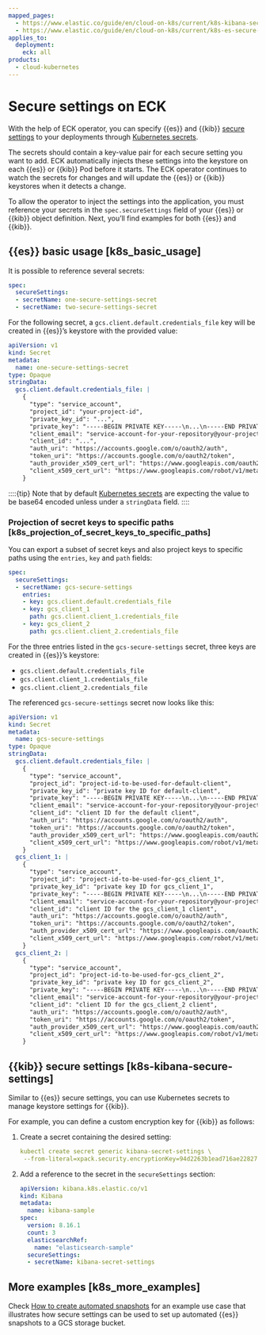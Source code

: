 ```yaml
---
mapped_pages:
  - https://www.elastic.co/guide/en/cloud-on-k8s/current/k8s-kibana-secure-settings.html
  - https://www.elastic.co/guide/en/cloud-on-k8s/current/k8s-es-secure-settings.html
applies_to:
  deployment:
    eck: all
products:
  - cloud-kubernetes
---
```


# Secure settings on ECK

With the help of ECK operator, you can specify {{es}} and {{kib}} [secure settings](/deploy-manage/security/secure-settings.md) to your deployments through [Kubernetes secrets](https://kubernetes.io/docs/concepts/configuration/secret/).

The secrets should contain a key-value pair for each secure setting you want to add. ECK automatically injects these settings into the keystore on each {{es}} or {{kib}} Pod before it starts. The ECK operator continues to watch the secrets for changes and will update the {{es}} or {{kib}} keystores when it detects a change.

To allow the operator to inject the settings into the application, you must reference your secrets in the `spec.secureSettings` field of your {{es}} or {{kib}} object definition. Next, you’ll find examples for both {{es}} and {{kib}}.

## {{es}} basic usage [k8s_basic_usage]

It is possible to reference several secrets:

```yaml
spec:
  secureSettings:
  - secretName: one-secure-settings-secret
  - secretName: two-secure-settings-secret
```

For the following secret, a `gcs.client.default.credentials_file` key will be created in {{es}}’s keystore with the provided value:

```yaml
apiVersion: v1
kind: Secret
metadata:
  name: one-secure-settings-secret
type: Opaque
stringData:
  gcs.client.default.credentials_file: |
    {
      "type": "service_account",
      "project_id": "your-project-id",
      "private_key_id": "...",
      "private_key": "-----BEGIN PRIVATE KEY-----\n...\n-----END PRIVATE KEY-----\n",
      "client_email": "service-account-for-your-repository@your-project-id.iam.gserviceaccount.com",
      "client_id": "...",
      "auth_uri": "https://accounts.google.com/o/oauth2/auth",
      "token_uri": "https://accounts.google.com/o/oauth2/token",
      "auth_provider_x509_cert_url": "https://www.googleapis.com/oauth2/v1/certs",
      "client_x509_cert_url": "https://www.googleapis.com/robot/v1/metadata/x509/your-bucket@your-project-id.iam.gserviceaccount.com"
    }
```

::::{tip}
Note that by default [Kubernetes secrets](https://kubernetes.io/docs/concepts/configuration/secret/) are expecting the value to be base64 encoded unless under a `stringData` field.
::::

### Projection of secret keys to specific paths [k8s_projection_of_secret_keys_to_specific_paths]

You can export a subset of secret keys and also project keys to specific paths using the `entries`, `key` and `path` fields:

```yaml
spec:
  secureSettings:
  - secretName: gcs-secure-settings
    entries:
    - key: gcs.client.default.credentials_file
    - key: gcs_client_1
      path: gcs.client.client_1.credentials_file
    - key: gcs_client_2
      path: gcs.client.client_2.credentials_file
```

For the three entries listed in the `gcs-secure-settings` secret, three keys are created in {{es}}’s keystore:

* `gcs.client.default.credentials_file`
* `gcs.client.client_1.credentials_file`
* `gcs.client.client_2.credentials_file`

The referenced `gcs-secure-settings` secret now looks like this:

```yaml
apiVersion: v1
kind: Secret
metadata:
  name: gcs-secure-settings
type: Opaque
stringData:
  gcs.client.default.credentials_file: |
    {
      "type": "service_account",
      "project_id": "project-id-to-be-used-for-default-client",
      "private_key_id": "private key ID for default-client",
      "private_key": "-----BEGIN PRIVATE KEY-----\n...\n-----END PRIVATE KEY-----\n",
      "client_email": "service-account-for-your-repository@your-project-id.iam.gserviceaccount.com",
      "client_id": "client ID for the default client",
      "auth_uri": "https://accounts.google.com/o/oauth2/auth",
      "token_uri": "https://accounts.google.com/o/oauth2/token",
      "auth_provider_x509_cert_url": "https://www.googleapis.com/oauth2/v1/certs",
      "client_x509_cert_url": "https://www.googleapis.com/robot/v1/metadata/x509/your-bucket@your-project-id.iam.gserviceaccount.com"
    }
  gcs_client_1: |
    {
      "type": "service_account",
      "project_id": "project-id-to-be-used-for-gcs_client_1",
      "private_key_id": "private key ID for gcs_client_1",
      "private_key": "-----BEGIN PRIVATE KEY-----\n...\n-----END PRIVATE KEY-----\n",
      "client_email": "service-account-for-your-repository@your-project-id.iam.gserviceaccount.com",
      "client_id": "client ID for the gcs_client_1 client",
      "auth_uri": "https://accounts.google.com/o/oauth2/auth",
      "token_uri": "https://accounts.google.com/o/oauth2/token",
      "auth_provider_x509_cert_url": "https://www.googleapis.com/oauth2/v1/certs",
      "client_x509_cert_url": "https://www.googleapis.com/robot/v1/metadata/x509/your-bucket@your-project-id.iam.gserviceaccount.com"
    }
  gcs_client_2: |
    {
      "type": "service_account",
      "project_id": "project-id-to-be-used-for-gcs_client_2",
      "private_key_id": "private key ID for gcs_client_2",
      "private_key": "-----BEGIN PRIVATE KEY-----\n...\n-----END PRIVATE KEY-----\n",
      "client_email": "service-account-for-your-repository@your-project-id.iam.gserviceaccount.com",
      "client_id": "client ID for the gcs_client_2 client",
      "auth_uri": "https://accounts.google.com/o/oauth2/auth",
      "token_uri": "https://accounts.google.com/o/oauth2/token",
      "auth_provider_x509_cert_url": "https://www.googleapis.com/oauth2/v1/certs",
      "client_x509_cert_url": "https://www.googleapis.com/robot/v1/metadata/x509/your-bucket@your-project-id.iam.gserviceaccount.com"
    }
```

## {{kib}} secure settings [k8s-kibana-secure-settings]

Similar to {{es}} secure settings, you can use Kubernetes secrets to manage keystore settings for {{kib}}.

For example, you can define a custom encryption key for {{kib}} as follows:

1. Create a secret containing the desired setting:

    ```yaml
    kubectl create secret generic kibana-secret-settings \
     --from-literal=xpack.security.encryptionKey=94d2263b1ead716ae228277049f19975aff864fb4fcfe419c95123c1e90938cd
    ```

2. Add a reference to the secret in the `secureSettings` section:

    ```yaml
    apiVersion: kibana.k8s.elastic.co/v1
    kind: Kibana
    metadata:
      name: kibana-sample
    spec:
      version: 8.16.1
      count: 3
      elasticsearchRef:
        name: "elasticsearch-sample"
      secureSettings:
      - secretName: kibana-secret-settings
    ```

## More examples [k8s_more_examples]

Check [How to create automated snapshots](/deploy-manage/tools/snapshot-and-restore/cloud-on-k8s.md) for an example use case that illustrates how secure settings can be used to set up automated {{es}} snapshots to a GCS storage bucket.
